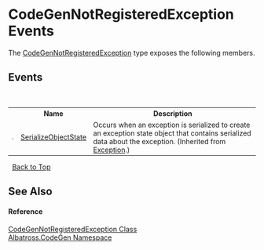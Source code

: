 # CodeGenNotRegisteredException Events
 

The <a href="7de9a2a0-f001-c182-e1fe-2ea2fa739515">CodeGenNotRegisteredException</a> type exposes the following members.


## Events
&nbsp;<table><tr><th></th><th>Name</th><th>Description</th></tr><tr><td>![Protected event](media/protevent.gif "Protected event")</td><td><a href="http://msdn2.microsoft.com/en-us/library/ee332915" target="_blank">SerializeObjectState</a></td><td>
Occurs when an exception is serialized to create an exception state object that contains serialized data about the exception.
 (Inherited from <a href="http://msdn2.microsoft.com/en-us/library/c18k6c59" target="_blank">Exception</a>.)</td></tr></table>&nbsp;
<a href="#codegennotregisteredexception-events">Back to Top</a>

## See Also


#### Reference
<a href="7de9a2a0-f001-c182-e1fe-2ea2fa739515">CodeGenNotRegisteredException Class</a><br /><a href="15cf6e12-be6a-9747-9980-acf9dcacbf1a">Albatross.CodeGen Namespace</a><br />